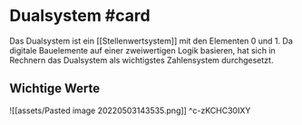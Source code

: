 # Dualsystem #card 
Das Dualsystem ist ein [[Stellenwertsystem]] mit den Elementen $0$ und $1$. Da digitale Bauelemente auf einer zweiwertigen Logik basieren, hat sich in Rechnern das Dualsystem als wichtigstes Zahlensystem durchgesetzt.
## Wichtige Werte
![[assets/Pasted image 20220503143535.png]]
^c-zKCHC30IXY
